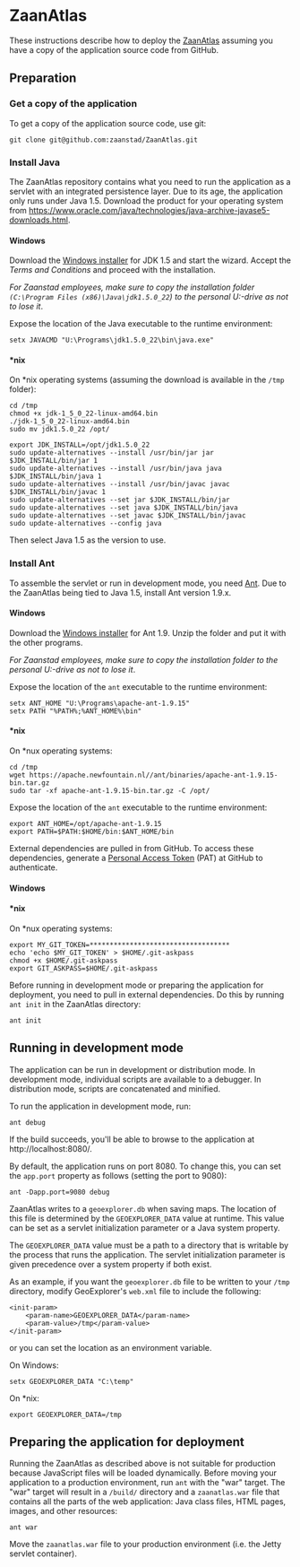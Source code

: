 # ZaanAtlas

These instructions describe how to deploy the [ZaanAtlas](https://geo.zaanstad.nl/zaanatlas) assuming you have a copy of the application source code from GitHub.

## Preparation

### Get a copy of the application

To get a copy of the application source code, use git:

    git clone git@github.com:zaanstad/ZaanAtlas.git

### Install Java

The ZaanAtlas repository contains what you need to run the application as a servlet with an integrated persistence layer. Due to its age, the application only runs under Java 1.5. Download the product for your operating system from https://www.oracle.com/java/technologies/java-archive-javase5-downloads.html.

#### Windows

Download the [Windows installer](https://download.oracle.com/otn/java/jdk/1.5.0_22/jdk-1_5_0_22-windows-i586-p.exe) for JDK 1.5 and start the wizard. Accept the *Terms and Conditions* and proceed with the installation.

*For Zaanstad employees, make sure to copy the installation folder `(C:\Program Files (x86)\Java\jdk1.5.0_22`) to the personal U:\-drive as not to lose it*.

Expose the location of the Java executable to the runtime environment:

    setx JAVACMD "U:\Programs\jdk1.5.0_22\bin\java.exe"

#### *nix

On *nix operating systems (assuming the download is available in the `/tmp` folder):

    cd /tmp
    chmod +x jdk-1_5_0_22-linux-amd64.bin
    ./jdk-1_5_0_22-linux-amd64.bin
    sudo mv jdk1.5.0_22 /opt/

    export JDK_INSTALL=/opt/jdk1.5.0_22
    sudo update-alternatives --install /usr/bin/jar jar $JDK_INSTALL/bin/jar 1
    sudo update-alternatives --install /usr/bin/java java $JDK_INSTALL/bin/java 1
    sudo update-alternatives --install /usr/bin/javac javac $JDK_INSTALL/bin/javac 1
    sudo update-alternatives --set jar $JDK_INSTALL/bin/jar
    sudo update-alternatives --set java $JDK_INSTALL/bin/java
    sudo update-alternatives --set javac $JDK_INSTALL/bin/javac
    sudo update-alternatives --config java

Then select Java 1.5 as the version to use.

### Install Ant

To assemble the servlet or run in development mode, you need [Ant](http://ant.apache.org/). Due to the ZaanAtlas being tied to Java 1.5, install Ant version 1.9.x.

#### Windows

Download the [Windows installer](https://mirror.lyrahosting.com/apache//ant/binaries/apache-ant-1.9.15-bin.zip) for Ant 1.9. Unzip the folder and put it with the other programs.

*For Zaanstad employees, make sure to copy the installation folder to the personal U:\-drive as not to lose it*.

Expose the location of the `ant` executable to the runtime environment:

    setx ANT_HOME "U:\Programs\apache-ant-1.9.15"
    setx PATH "%PATH%;%ANT_HOME%\bin"

#### *nix

On *nux operating systems:

    cd /tmp
    wget https://apache.newfountain.nl//ant/binaries/apache-ant-1.9.15-bin.tar.gz
    sudo tar -xf apache-ant-1.9.15-bin.tar.gz -C /opt/

Expose the location of the `ant` executable to the runtime environment:

    export ANT_HOME=/opt/apache-ant-1.9.15
    export PATH=$PATH:$HOME/bin:$ANT_HOME/bin

External dependencies are pulled in from GitHub. To access these dependencies, generate a [Personal Access Token](https://github.com/settings/tokens) (PAT) at GitHub to authenticate.

#### Windows

#### *nix

On *nux operating systems:

    export MY_GIT_TOKEN=***********************************
    echo 'echo $MY_GIT_TOKEN' > $HOME/.git-askpass
    chmod +x $HOME/.git-askpass
    export GIT_ASKPASS=$HOME/.git-askpass

Before running in development mode or preparing the application for deployment, you need to pull in external dependencies. Do this by running `ant init` in the ZaanAtlas directory:

    ant init

## Running in development mode

The application can be run in development or distribution mode.  In development mode, individual scripts are available to a debugger.  In distribution mode, scripts are concatenated and minified.

To run the application in development mode, run:

    ant debug

If the build succeeds, you'll be able to browse to the application at http://localhost:8080/.

By default, the application runs on port 8080.  To change this, you can set the `app.port` property as follows (setting the port to 9080):

    ant -Dapp.port=9080 debug

ZaanAtlas writes to a `geoexplorer.db` when saving maps. The location of this file is determined by the `GEOEXPLORER_DATA` value at runtime. This value can be set as a servlet initialization parameter or a Java system property.

The `GEOEXPLORER_DATA` value must be a path to a directory that is writable by the process that runs the application. The servlet initialization parameter is given precedence over a system property if both exist.

As an example, if you want the `geoexplorer.db` file to be written to your `/tmp` directory, modify GeoExplorer's `web.xml` file to include the following:

    <init-param>
        <param-name>GEOEXPLORER_DATA</param-name>
        <param-value>/tmp</param-value>
    </init-param>

or you can set the location as an environment variable.

On Windows:

    setx GEOEXPLORER_DATA "C:\temp"

On *nix:

    export GEOEXPLORER_DATA=/tmp

## Preparing the application for deployment

Running the ZaanAtlas as described above is not suitable for production because JavaScript files will be loaded dynamically. Before moving your application to a production environment, run `ant` with the "war" target.  The "war" target will result in a `/build/` directory and a `zaanatlas.war` file that contains all the parts of the web application: Java class files, HTML pages, images, and other resources:

    ant war

Move the `zaanatlas.war` file to your production environment (i.e. the Jetty servlet container).



